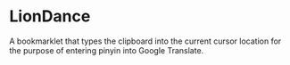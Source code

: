 # LionDance

A bookmarklet that types the clipboard into the current cursor location for the purpose of entering pinyin into Google Translate.
